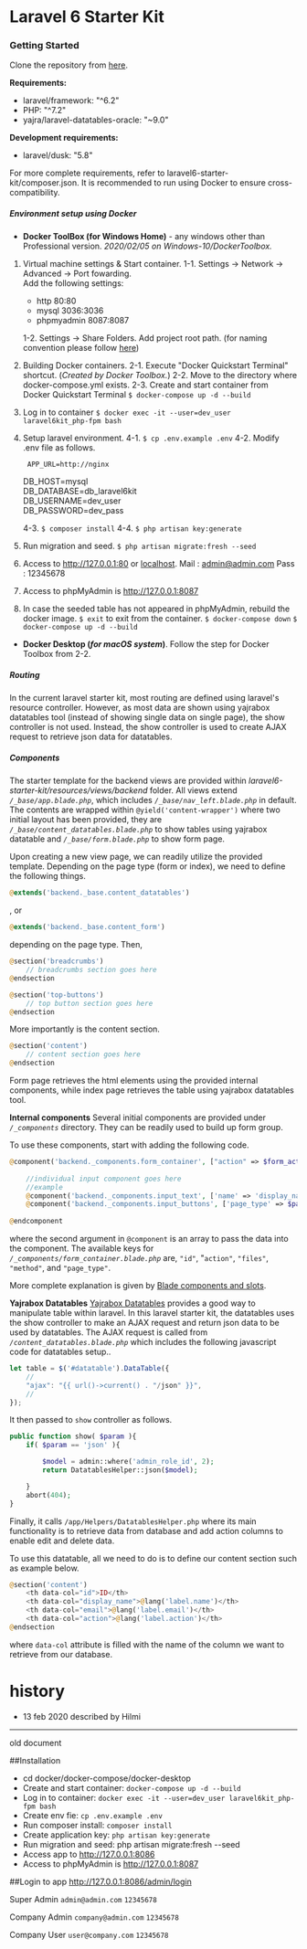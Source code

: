 # Laravel 6 Starter Kit
### Getting Started

Clone the repository from [here](https://bitbucket.org/gruneasia/laravel6-starter-kit/src/dev_main/).

**Requirements:**
* laravel/framework: "^6.2"
* PHP: "^7.2"
* yajra/laravel-datatables-oracle: "~9.0"

**Development requirements:**
* laravel/dusk: "5.8"

For more complete requirements, refer to laravel6-starter-kit/composer.json. It is recommended to run using Docker to ensure cross-compatibility.



##### Environment setup using Docker
* **Docker ToolBox (for Windows Home)** - any windows other than Professional version.
_2020/02/05 on Windows-10/DockerToolbox._


1. Virtual machine settings & Start container.
    1-1. Settings -> Network -> Advanced -> Port fowarding.  
    Add the following settings:

    * http 80:80
    * mysql 3036:3036
    * phpmyadmin 8087:8087
        
    1-2. Settings -> Share Folders. 
    Add project root path. (for naming convention please follow [here](https://docs.google.com/presentation/d/1pr75mvI1F40HeJAco7huWtuvTVkTXuYVX8_9hsqhorE/edit#slide=id.g5791ad7b9d_2_110))
2. Building Docker containers.
    2-1. Execute "Docker Quickstart Terminal" shortcut. (_Created by Docker Toolbox._)
    2-2. Move to the directory where docker-compose.yml exists.
    2-3. Create and start container from Docker Quickstart Terminal
    ```$ docker-compose up -d --build ```
3. Log in to container
 ```$ docker exec -it --user=dev_user laravel6kit_php-fpm bash```

4. Setup laravel environment.
    4-1. ```$ cp .env.example .env```
    4-2. Modify .env file as follows.

        APP_URL=http://nginx
    DB_HOST=mysql  
    DB_DATABASE=db_laravel6kit  
    DB_USERNAME=dev_user  
    DB_PASSWORD=dev_pass

    4-3. ```$ composer install```
    4-4. ```$ php artisan key:generate```
5. Run migration and seed.
```$ php artisan migrate:fresh --seed```
6. Access to http://127.0.0.1:80 or [localhost](localhost).
    Mail : admin@admin.com
    Pass : 12345678
7. Access to phpMyAdmin is http://127.0.0.1:8087
8. In case the seeded table has not appeared in phpMyAdmin, rebuild the docker image.
```$ exit``` to exit from the container.
```$ docker-compose down```
```$ docker-compose up -d --build```

* **Docker Desktop (_for macOS system_)**.
Follow the step for Docker Toolbox from 2-2.

##### Routing
In the current laravel starter kit, most routing are defined using laravel's resource controller. However, as most data are shown using yajrabox datatables tool (instead of showing single data on single page), the show controller is not used. Instead, the show controller is used to create AJAX request to retrieve json data for datatables.

##### Components
The starter template for the backend views are provided within _laravel6-starter-kit/resources/views/backend_ folder. All views extend _```/_base/app.blade.php```_, which includes _```/_base/nav_left.blade.php```_ in default. The contents are wrapped within ```@yield('content-wrapper')``` where two initial layout has been provided, they are _```/_base/content_datatables.blade.php```_ to show tables using yajrabox datatable and _```/_base/form.blade.php```_ to show form page. 

Upon creating a new view page, we can readily utilize the provided template. Depending on the page type (form or index), we need to define the following things.
```php
@extends('backend._base.content_datatables')
```

, or
 
 ```php   
@extends('backend._base.content_form')
```
depending on the page type. Then,

```php
@section('breadcrumbs')
    // breadcrumbs section goes here
@endsection

@section('top-buttons')
    // top button section goes here
@endsection
```

More importantly is the content section. 

```php
@section('content')
    // content section goes here
@endsection
```

Form page retrieves the html elements using the provided internal components, while index page retrieves the table using yajrabox datatables tool.

**Internal components**
Several initial components are provided under _```/_components```_ directory. They can be readily used to build up form group. 


To use these components, start with adding the following code.

```php
@component('backend._components.form_container', ["action" => $form_action, "page_type" => $page_type, "files" => false])
    
    //individual input component goes here
    //example
    @component('backend._components.input_text', ['name' => 'display_name', 'label' => __('label.name'), 'required' => 1, 'value' => $item->display_name]) @endcomponent
    @component('backend._components.input_buttons', ['page_type' => $page_type])@endcomponent
        
@endcomponent
```

where the second argument in ```@component``` is an array to pass the data into the component. The available keys for _```/_components/form_container.blade.php```_ are, ```"id"```, "```action"```, ```"files"```, ```"method"```, and ```"page_type"```. 


More complete explanation is given by [Blade components and slots](https://laravel.com/docs/6.x/blade#components-and-slots).

**Yajrabox Datatables**
[Yajrabox Datatables](https://yajrabox.com/docs/laravel-datatables/master) provides a good way to manipulate table within laravel. In this laravel starter kit, the datatables uses the show controller to make an AJAX request and return json data to be used by datatables. The AJAX request is called from _```/content_datatables.blade.php```_ which includes the following javascript code for datatables setup..

```javascript
let table = $('#datatable').DataTable({
    //
    "ajax": "{{ url()->current() . "/json" }}",
    //
});
```

It then passed to ```show``` controller as follows.

```php
public function show( $param ){
    if( $param == 'json' ){

        $model = admin::where('admin_role_id', 2);
        return DatatablesHelper::json($model);

    }
    abort(404);
}
```

Finally, it calls ```/app/Helpers/DatatablesHelper.php``` where its main functionality is to retrieve data from database and add action columns to enable edit and delete data.

To use this datatable, all we need to do is to define our content section such as example below.

```php
@section('content')
    <th data-col="id">ID</th>
    <th data-col="display_name">@lang('label.name')</th>
    <th data-col="email">@lang('label.email')</th>
    <th data-col="action">@lang('label.action')</th>
@endsection
```

where ```data-col``` attribute is filled with the name of the column we want to retrieve from our database.

# history
- 13 feb 2020 described by Hilmi
---------------------------------
old document

##Installation
- cd docker/docker-compose/docker-desktop
- Create and start container: `docker-compose up -d --build`
- Log in to container: `docker exec -it --user=dev_user laravel6kit_php-fpm bash`
- Create env fie: `cp .env.example .env`
- Run composer install: `composer install`
- Create application key: `php artisan key:generate`
- Run migration and seed: php artisan migrate:fresh --seed
- Access app to http://127.0.0.1:8086
- Access to phpMyAdmin is http://127.0.0.1:8087

##Login to app
http://127.0.0.1:8086/admin/login

Super Admin `admin@admin.com` `12345678`

Company Admin `company@admin.com` `12345678`

Company User `user@company.com` `12345678`





